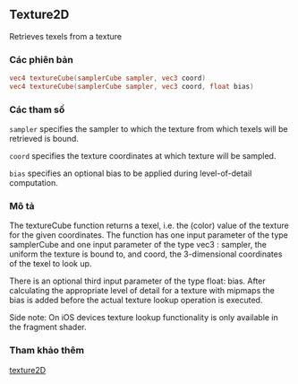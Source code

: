 ## Texture2D
Retrieves texels from a texture

### Các phiên bản
```glsl
vec4 textureCube(samplerCube sampler, vec3 coord)  
vec4 textureCube(samplerCube sampler, vec3 coord, float bias)
```

### Các tham số
```sampler``` specifies the sampler to which the texture from which texels will be retrieved is bound.

```coord``` specifies the texture coordinates at which texture will be sampled.

```bias``` specifies an optional bias to be applied during level-of-detail computation.

### Mô tả
The textureCube function returns a texel, i.e. the (color) value of the texture for the given coordinates. The function has one input parameter of the type samplerCube and one input parameter of the type vec3 : sampler, the uniform the texture is bound to, and coord, the 3-dimensional coordinates of the texel to look up.

There is an optional third input parameter of the type float: bias. After calculating the appropriate level of detail for a texture with mipmaps the bias is added before the actual texture lookup operation is executed.

Side note: On iOS devices texture lookup functionality is only available in the fragment shader.

### Tham khảo thêm
[texture2D](/glossary/?lan=vi&search=texture2D)
